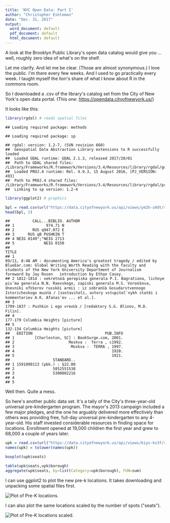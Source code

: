 ```yaml
---
title: 'NYC Open Data: Part I'
author: "Christopher Eshleman"
date: "Dec. 31, 2017"
output:
  word_document: default
  pdf_document: default
  html_document: default
---
```




A look at the Brooklyn Public Library's open data catalog would give you ... well, roughly zero idea of what's on the shelf. 

Let me clarify. And let me be clear. (Those are almost synonymous.) I love the public. I'm there every few weeks. And I used to go practically every week. I taught myself the lion's share of what I know about R in the commons room. 

So I downloaded a .csv of the library's catalog set from the City of New York's open data portal. (This one: https://opendata.cityofnewyork.us/)

It looks like this: 

```r
library(rgdal) # reads spatial files 
```

```
## Loading required package: methods
```

```
## Loading required package: sp
```

```
## rgdal: version: 1.2-7, (SVN revision 660)
##  Geospatial Data Abstraction Library extensions to R successfully loaded
##  Loaded GDAL runtime: GDAL 2.1.3, released 2017/20/01
##  Path to GDAL shared files: /Library/Frameworks/R.framework/Versions/3.4/Resources/library/rgdal/gdal
##  Loaded PROJ.4 runtime: Rel. 4.9.3, 15 August 2016, [PJ_VERSION: 493]
##  Path to PROJ.4 shared files: /Library/Frameworks/R.framework/Versions/3.4/Resources/library/rgdal/proj
##  Linking to sp version: 1.2-4
```

```r
library(ggplot2) # graphics 

bpl = read.csv(url("https://data.cityofnewyork.us/api/views/ym2h-u9dt/rows.csv?accessType=DOWNLOAD"))
head(bpl, 5)
```

```
##          CALL...BIBLIO. AUTHOR
## 1              974.71 N       
## 2        RUS q947.072 E       
## 3      RUS qB PUSHKIN T       
## 4 NEIG 0149";"NEIG 2713       
## 5             NEIG 0150       
##                                                                                                                                                                                                                                                                                                                 TITLE
## 1                                                              09/11, 8:48 AM : documenting America's greatest tragedy / edited by BlueEar.com: Global Writing Worth Reading with the faculty and students of the New York University Department of Journalism   foreward by Jay Rosen   introduction by Ethan Casey.
## 2 1812-1814 : sekretna︠i︡a perepiska generala P.I. Bagrationa, lichnye pisʹma generala N.N. Raevskogo, zapiski generala M.S. Voron︠t︡sova, dnevniki ofi︠t︡serov russkǒi armii : iz sobrani︠i︡a Gosudarstvennogo Istoricheskogo muze︠i︡a / [sostaviteli, avtory vstupitelʹnykh statěi i kommentariev A.K. Afanasʹev ... et al.].
## 3                                                                                                                                                                                                                                             1799-1837 : Pushkin i ego vrem︠i︡a / [redaktory S.G. Blinov, M.D. Filin].
## 4                                                                                                                                                                                                                                                                                  177-179 Columbia Heights [picture]
## 5                                                                                                                                                                                                                                                                                  132-134 Columbia Heights [picture]
##   EDITION                                PUB.INFO
## 1         [Charleston, SC] : BookSurge.com, 2001.
## 2                        Moskva :  Terra , c1992.
## 3                         Moskva :  TERRA , 1997.
## 4                                           1920.
## 5                                           1921.
##                   STANDARD..
## 1 1591090113 (pbk.) : $22.00
## 2                 5852551538
## 3                 5300002216
## 4                           
## 5
```

Well then. Quite a mess. 

So here's another public data set. It's a tally of the City's three-year-old universal pre-kindergarten program. The mayor's 2013 campaign included a few major pledges, and the one he arguably delivered more effectively than others was providing free, full-day universal pre-kindergarten to any 4-year-old. His staff invested considerable resources in finding space for locations. Enrollment opened at 19,000 children the first year and grew to 68,000 a couple of years later. 


```r
upk = read.csv(url("https://data.cityofnewyork.us/api/views/kiyv-ks3f/rows.csv?accessType=DOWNLOAD")) 
names(upk) = tolower(names(upk)) 
```



```r
boxplot(upk$seats) 
```


```r
table(upk$seats,upk$borough)  
aggregate(upk$seats, by=list(Category=upk$borough), FUN=sum) 
```


I can use ggplot2 to plot the new pre-k locations. It takes downloading and unpacking some spatial files first. 

![Plot of Pre-K locations.]({{site.baseurl}}/images/PreK.png)

I can also plot the same locations scaled by the number of spots ("seats"). 

![Plot of Pre-K locations scaled.]({{site.baseurl}}/images/PreK_scaled.png)

